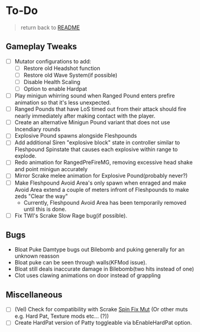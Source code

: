# To-Do

> return back to [README](../README.md#documentation)

## Gameplay Tweaks
- [ ] Mutator configurations to add:
   - [ ] Restore old Headshot function
   - [ ] Restore old Wave System(if possible)
   - [ ] Disable Health Scaling
   - [ ] Option to enable Hardpat
- [ ] Play minigun whirring sound when Ranged Pound enters prefire animation so that it's less unexpected.
- [ ] Ranged Pounds that have LoS timed out from their attack should fire nearly immediately after making contact with the player.
- [ ] Create an alternative Minigun Pound variant that does not use Incendiary rounds
- [ ] Explosive Pound spawns alongside Fleshpounds
- [ ] Add additional Siren "explosive block" state in controller similar to Fleshpound Spinstate that causes each explosive within range to explode.
- [ ] Redo animation for RangedPreFireMG, removing excessive head shake and point minigun accurately
- [ ] Mirror Scrake melee animation for Explosive Pound(probably never?)
- [ ] Make Fleshpound Avoid Area's only spawn when enraged and make Avoid Area extend a couple of meters infront of Fleshpounds to make zeds "Clear the way"
  - Currently, Fleshpound Avoid Area has been temporarily removed until this is done.
- [ ] Fix TWI's Scrake Slow Rage bug(if possible).

## Bugs
- Bloat Puke Damtype bugs out Bilebomb and puking generally for an unknown reasson
- Bloat puke can be seen through walls(KFMod issue).
- Bloat still deals inaccurate damage in Bilebomb(two hits instead of one)
- Clot uses clawing animations on door instead of grappling

## Miscellaneous

- [ ] (Vel) Check for compatibility with Scrake [Spin Fix Mut](https://steamcommunity.com/sharedfiles/filedetails/?id=2046199794) (Or other muts e.g. Hard Pat, Texture mods etc... (?))
- [ ] Create HardPat version of Patty toggleable via bEnableHardPat option.
